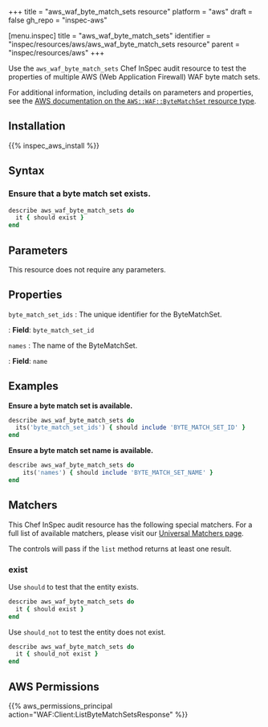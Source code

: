 +++
title = "aws_waf_byte_match_sets resource"
platform = "aws"
draft = false
gh_repo = "inspec-aws"

[menu.inspec]
title = "aws_waf_byte_match_sets"
identifier = "inspec/resources/aws/aws_waf_byte_match_sets resource"
parent = "inspec/resources/aws"
+++

Use the `aws_waf_byte_match_sets` Chef InSpec audit resource to test the properties of multiple AWS (Web Application Firewall) WAF byte match sets.

For additional information, including details on parameters and properties, see the [AWS documentation on the `AWS::WAF::ByteMatchSet` resource type](https://docs.aws.amazon.com/AWSCloudFormation/latest/UserGuide/aws-resource-waf-bytematchset.html).

## Installation

{{% inspec_aws_install %}}

## Syntax

### Ensure that a byte match set exists.

```ruby
describe aws_waf_byte_match_sets do
  it { should exist }
end
```

## Parameters

This resource does not require any parameters.

## Properties

`byte_match_set_ids`
: The unique identifier for the ByteMatchSet.

: **Field**: `byte_match_set_id`

`names`
: The name of the ByteMatchSet.

: **Field**: `name`

## Examples

**Ensure a byte match set is available.**

```ruby
describe aws_waf_byte_match_sets do
  its('byte_match_set_ids') { should include 'BYTE_MATCH_SET_ID' }
end
```

**Ensure a byte match set name is available.**

```ruby
describe aws_waf_byte_match_sets do
    its('names') { should include 'BYTE_MATCH_SET_NAME' }
end
```

## Matchers

This Chef InSpec audit resource has the following special matchers. For a full list of available matchers, please visit our [Universal Matchers page](https://www.inspec.io/docs/reference/matchers/).

The controls will pass if the `list` method returns at least one result.

### exist

Use `should` to test that the entity exists.

```ruby
describe aws_waf_byte_match_sets do
  it { should exist }
end
```

Use `should_not` to test the entity does not exist.

```ruby
describe aws_waf_byte_match_sets do
  it { should_not exist }
end
```

## AWS Permissions

{{% aws_permissions_principal action="WAF:Client:ListByteMatchSetsResponse" %}}

